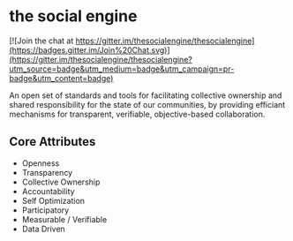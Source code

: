 # the social engine

[![Join the chat at https://gitter.im/thesocialengine/thesocialengine](https://badges.gitter.im/Join%20Chat.svg)](https://gitter.im/thesocialengine/thesocialengine?utm_source=badge&utm_medium=badge&utm_campaign=pr-badge&utm_content=badge)

An open set of standards and tools for facilitating collective ownership and shared responsibility for the state of our communities, by providing efficiant mechanisms for transparent, verifiable, objective-based collaboration.

## Core Attributes

* Openness
* Transparency
* Collective Ownership
* Accountability
* Self Optimization
* Participatory
* Measurable / Verifiable
* Data Driven
